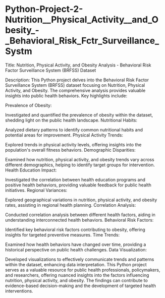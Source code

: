 # Python-Project-2-Nutrition__Physical_Activity__and_Obesity_-_Behavioral_Risk_Fctr_Surveillance_Systm
Title: Nutrition, Physical Activity, and Obesity Analysis - Behavioral Risk Factor Surveillance System (BRFSS) Dataset

Description:
This Python project delves into the Behavioral Risk Factor Surveillance System (BRFSS) dataset focusing on Nutrition, Physical Activity, and Obesity. The comprehensive analysis provides valuable insights into public health behaviors. Key highlights include:

Prevalence of Obesity:

Investigated and quantified the prevalence of obesity within the dataset, shedding light on the public health landscape.
Nutritional Habits:

Analyzed dietary patterns to identify common nutritional habits and potential areas for improvement.
Physical Activity Trends:

Explored trends in physical activity levels, offering insights into the population's overall fitness behaviors.
Demographic Disparities:

Examined how nutrition, physical activity, and obesity trends vary across different demographics, helping to identify target groups for intervention.
Health Education Impact:

Investigated the correlation between health education programs and positive health behaviors, providing valuable feedback for public health initiatives.
Regional Variances:

Explored geographical variations in nutrition, physical activity, and obesity rates, assisting in regional health planning.
Correlation Analysis:

Conducted correlation analysis between different health factors, aiding in understanding interconnected health behaviors.
Behavioral Risk Factors:

Identified key behavioral risk factors contributing to obesity, offering insights for targeted preventive measures.
Time Trends:

Examined how health behaviors have changed over time, providing a historical perspective on public health challenges.
Data Visualization:

Developed visualizations to effectively communicate trends and patterns within the dataset, enhancing data interpretation.
This Python project serves as a valuable resource for public health professionals, policymakers, and researchers, offering nuanced insights into the factors influencing nutrition, physical activity, and obesity. The findings can contribute to evidence-based decision-making and the development of targeted health interventions.
